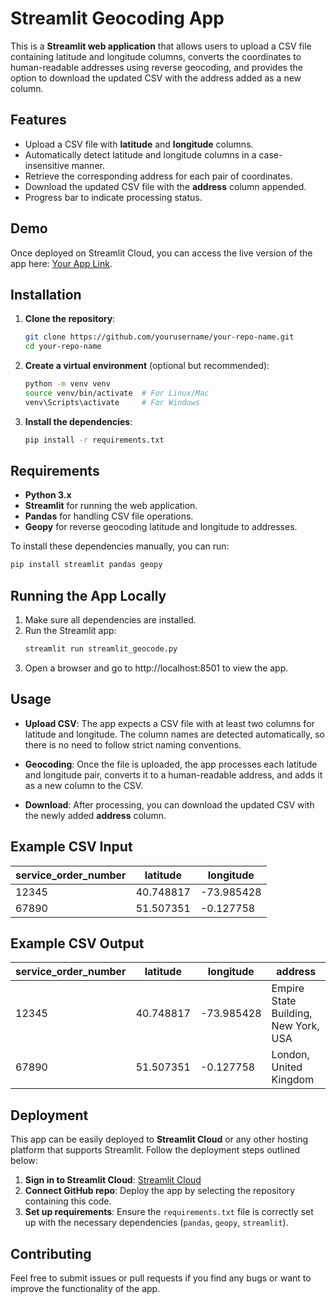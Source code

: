 # Streamlit Geocoding App

This is a **Streamlit web application** that allows users to upload a CSV file containing latitude and longitude columns, converts the coordinates to human-readable addresses using reverse geocoding, and provides the option to download the updated CSV with the address added as a new column.

## Features
- Upload a CSV file with **latitude** and **longitude** columns.
- Automatically detect latitude and longitude columns in a case-insensitive manner.
- Retrieve the corresponding address for each pair of coordinates.
- Download the updated CSV file with the **address** column appended.
- Progress bar to indicate processing status.

## Demo
Once deployed on Streamlit Cloud, you can access the live version of the app here: [Your App Link](https://your-app-link.streamlit.app).

## Installation

1. **Clone the repository**:
   ```bash
   git clone https://github.com/yourusername/your-repo-name.git
   cd your-repo-name

2. **Create a virtual environment** (optional but recommended):

    ```bash
    python -m venv venv
    source venv/bin/activate  # For Linux/Mac
    venv\Scripts\activate     # For Windows
    ```

3. **Install the dependencies**:

    ```bash
    pip install -r requirements.txt
    ```

## Requirements

- **Python 3.x**
- **Streamlit** for running the web application.
- **Pandas** for handling CSV file operations.
- **Geopy** for reverse geocoding latitude and longitude to addresses.

To install these dependencies manually, you can run:

```bash
pip install streamlit pandas geopy
```

## Running the App Locally
1. Make sure all dependencies are installed.
2. Run the Streamlit app:
   ```bash
   streamlit run streamlit_geocode.py
   ```
3. Open a browser and go to http://localhost:8501 to view the app.

## Usage
- **Upload CSV**: The app expects a CSV file with at least two columns for latitude and longitude. The column names are detected automatically, so there is no need to follow strict naming conventions.

- **Geocoding**: Once the file is uploaded, the app processes each latitude and longitude pair, converts it to a human-readable address, and adds it as a new column to the CSV.

- **Download**: After processing, you can download the updated CSV with the newly added **address** column.

## Example CSV Input

| service_order_number | latitude  | longitude  |
|----------------------|-----------|------------|
| 12345                | 40.748817 | -73.985428 |
| 67890                | 51.507351 | -0.127758  |

## Example CSV Output

| service_order_number | latitude  | longitude  | address                              |
|----------------------|-----------|------------|--------------------------------------|
| 12345                | 40.748817 | -73.985428 | Empire State Building, New York, USA |
| 67890                | 51.507351 | -0.127758  | London, United Kingdom               |


## Deployment

This app can be easily deployed to **Streamlit Cloud** or any other hosting platform that supports Streamlit. Follow the deployment steps outlined below:

1. **Sign in to Streamlit Cloud**: [Streamlit Cloud](https://streamlit.io/cloud)
2. **Connect GitHub repo**: Deploy the app by selecting the repository containing this code.
3. **Set up requirements**: Ensure the `requirements.txt` file is correctly set up with the necessary dependencies (`pandas`, `geopy`, `streamlit`).

## Contributing

Feel free to submit issues or pull requests if you find any bugs or want to improve the functionality of the app.


